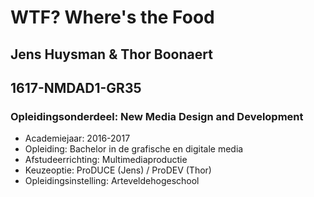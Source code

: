 
# WTF? Where's the Food
## Jens Huysman & Thor Boonaert
## 1617-NMDAD1-GR35
### Opleidingsonderdeel: New Media Design and Development
* Academiejaar: 2016-2017
* Opleiding: Bachelor in de grafische en digitale media
* Afstudeerrichting: Multimediaproductie
* Keuzeoptie: ProDUCE (Jens) / ProDEV (Thor)
* Opleidingsinstelling: Arteveldehogeschool

